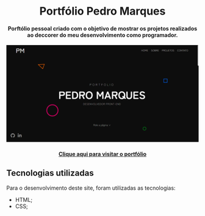 <h1 align="center">Portfólio Pedro Marques</h1>

<h4 align="center">Porftólio pessoal criado com o objetivo de mostrar os projetos realizados ao deccorer do meu desenvolvimento como programador.</h4>

![Tela principal do projeto](./images/screenshot.png)

<h4 align="center"><a href="https://pedromarques.vercel.app" target="_blank">Clique aqui para visitar o portfólio</a></h4>

## Tecnologias utilizadas
Para o desenvolvimento deste site, foram utilizadas as tecnologias:

- HTML;
- CSS;

